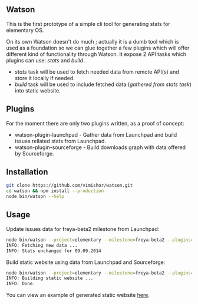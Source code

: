 ## Watson

This is the first prototype of a simple cli tool for generating stats for elementary OS.

On its own Watson doesn't do much ; actually it is a dumb tool which is used as a foundation so we can glue together a few plugins which will offer different kind of functionality through Watson. It expose 2 API tasks which plugins can use: *stats* and *build*.

- *stats* task will be used to fetch needed data from remote API(s) and store it locally if needed.
- *build* task will be used to include fetched data (*gathered from stats task*) into static website.

## Plugins

For the moment there are only two plugins written, as a proof of concept:

- watson-plugin-launchpad - Gather data from Launchpad and build issues rellated stats from Launchpad.
- watson-plugin-sourceforge - Build downloads graph with data offered by Sourceforge.


## Installation

```bash
git clone https://github.com/vimishor/watson.git
cd watson && npm install --production
node bin/watson --help
```

## Usage

Update issues data for freya-beta2 milestone from Launchpad:

```bash
node bin/watson --project=elementary --milestone=freya-beta2 --plugins=launchpad update
INFO: Fetching new data ...
INFO: Stats unchanged for 09.09.2014
```

Build static website using data from Launchpad and Sourceforge:

```bash
node bin/watson --project=elementary --milestone=freya-beta2 --plugins=launchpad,sourceforge build
INFO: Building static website ...
INFO: Done.
```

You can view an example of generated static website [here][1].

[1]: http://ro.static.gentle.ro/sandbox/proto_eos-stats/
